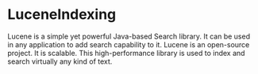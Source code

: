 # LuceneIndexing

Lucene is a simple yet powerful Java-based Search library. 
It can be used in any application to add search capability to it.
Lucene is an open-source project. It is scalable. 
This high-performance library is used to index and search virtually any kind of text.
